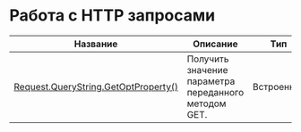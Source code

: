 # Работа с HTTP запросами

| Название | Описание | Тип |
| -- | -- | -- |
| [Request.QueryString.GetOptProperty()](chapters/chapter4-5-10-1.md) | Получить значение параметра переданного методом GET. | Встроенная |